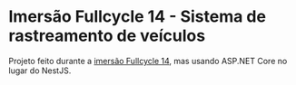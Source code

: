 # Imersão Fullcycle 14 - Sistema de rastreamento de veículos

Projeto feito durante a [imersão Fullcycle 14](https://github.com/RianNegreiros/imersao14), mas usando ASP.NET Core no lugar do NestJS.
